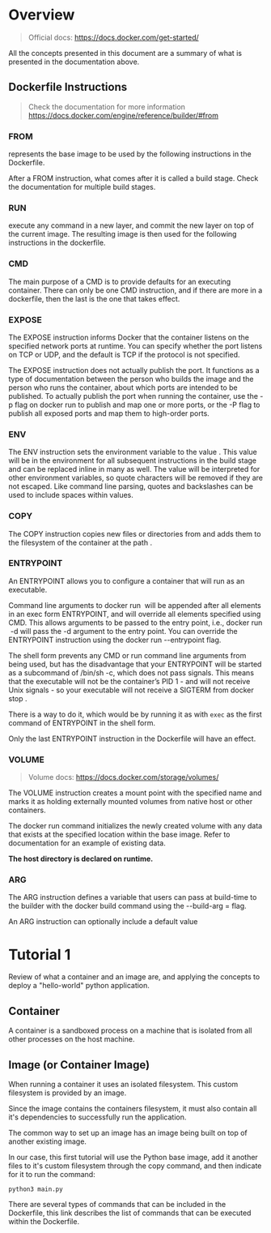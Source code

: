 # Overview

> Official docs:
> https://docs.docker.com/get-started/

All the concepts presented in this document are a summary of what is presented in the documentation above.

## Dockerfile Instructions

> Check the documentation for more information
> https://docs.docker.com/engine/reference/builder/#from

### FROM

represents the base image to be used by the following instructions in the Dockerfile.

After a FROM instruction, what comes after it is called a build stage. Check the documentation for multiple build stages.

### RUN 

execute any command in a new layer, and commit the new layer on top of the current image. The resulting image is then used for the following instructions in the dockerfile.

### CMD

The main purpose of a CMD is to provide defaults for an executing container. There can only be one CMD instruction, and if there are more in a dockerfile, then the last is the one that takes effect.

### EXPOSE

The EXPOSE instruction informs Docker that the container listens on the specified network ports at runtime. You can specify whether the port listens on TCP or UDP, and the default is TCP if the protocol is not specified.

The EXPOSE instruction does not actually publish the port. It functions as a type of documentation between the person who builds the image and the person who runs the container, about which ports are intended to be published. To actually publish the port when running the container, use the -p flag on docker run to publish and map one or more ports, or the -P flag to publish all exposed ports and map them to high-order ports.

### ENV

The ENV instruction sets the environment variable <key> to the value <value>. This value will be in the environment for all subsequent instructions in the build stage and can be replaced inline in many as well. The value will be interpreted for other environment variables, so quote characters will be removed if they are not escaped. Like command line parsing, quotes and backslashes can be used to include spaces within values.

### COPY 

The COPY instruction copies new files or directories from <src> and adds them to the filesystem of the container at the path <dest>.

### ENTRYPOINT

An ENTRYPOINT allows you to configure a container that will run as an executable.

Command line arguments to docker run <image> will be appended after all elements in an exec form ENTRYPOINT, and will override all elements specified using CMD. This allows arguments to be passed to the entry point, i.e., docker run <image> -d will pass the -d argument to the entry point. You can override the ENTRYPOINT instruction using the docker run --entrypoint flag.

The shell form prevents any CMD or run command line arguments from being used, but has the disadvantage that your ENTRYPOINT will be started as a subcommand of /bin/sh -c, which does not pass signals. This means that the executable will not be the container’s PID 1 - and will not receive Unix signals - so your executable will not receive a SIGTERM from docker stop <container>.

There is a way to do it, which would be by running it as with `exec` as the first command of ENTRYPOINT in the shell form.

Only the last ENTRYPOINT instruction in the Dockerfile will have an effect.

### VOLUME

> Volume docs:
> https://docs.docker.com/storage/volumes/

The VOLUME instruction creates a mount point with the specified name and marks it as holding externally mounted volumes from native host or other containers.

The docker run command initializes the newly created volume with any data that exists at the specified location within the base image. Refer to documentation for an example of existing data.

**The host directory is declared on runtime.**

### ARG

The ARG instruction defines a variable that users can pass at build-time to the builder with the docker build command using the --build-arg <varname>=<value> flag.

An ARG instruction can optionally include a default value


# Tutorial 1 

Review of what a container and an image are, and applying the concepts to deploy a "hello-world" python application.

## Container

A container is a sandboxed process on a machine that is isolated from all other processes on the host machine.

## Image (or Container Image)

When running a container it uses an isolated filesystem. This custom filesystem is provided by an image. 

Since the image contains the containers filesystem, it must also contain all it's dependencies to successfully run the application.

The common way to set up an image has an image being built on top of another existing image.

In our case, this first tutorial will use the Python base image, add it another files to it's custom filesystem through the copy command, and then indicate for it to run the command:

```python3 main.py```

There are several types of commands that can be included in the Dockerfile, this link describes the list of commands that can be executed within the Dockerfile.

